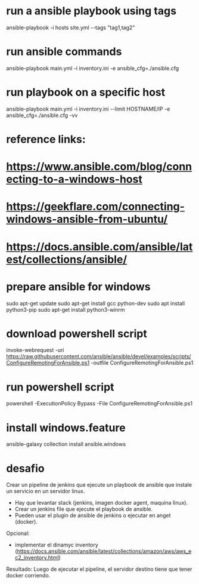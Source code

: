 # run a ansible playbook using tags
ansible-playbook -i hosts site.yml --tags "tag1,tag2"
# run ansible commands
ansible-playbook main.yml -i inventory.ini -e ansible_cfg=./ansible.cfg

# run playbook on a specific host
ansible-playbook main.yml -i inventory.ini --limit HOSTNAME/IP -e ansible_cfg=./ansible.cfg -vv

# reference links:
# https://www.ansible.com/blog/connecting-to-a-windows-host
# https://geekflare.com/connecting-windows-ansible-from-ubuntu/
# https://docs.ansible.com/ansible/latest/collections/ansible/

# prepare ansible for windows

sudo apt-get update
sudo apt-get install gcc python-dev
sudo apt install python3-pip
sudo apt-get install python3-winrm

# download powershell script

invoke-webrequest -uri https://raw.githubusercontent.com/ansible/ansible/devel/examples/scripts/ConfigureRemotingForAnsible.ps1 -outfile ConfigureRemotingForAnsible.ps1

# run powershell script

powershell -ExecutionPolicy Bypass -File ConfigureRemotingForAnsible.ps1

# install windows.feature

ansible-galaxy collection install ansible.windows


# desafio

Crear un pipeline de jenkins que ejecute un playbook de ansible que instale un servicio en un servidor linux.

* Hay que levantar stack (jenkins, imagen docker agent, maquina linux).
* Crear un jenkins file que ejecute el playbook de ansible.
* Pueden usar el plugin de ansible de jenkins o ejecutar en anget (docker).

Opcional:

* implementar el dinamyc inventory (https://docs.ansible.com/ansible/latest/collections/amazon/aws/aws_ec2_inventory.html)

Resultado:
Luego de ejecutar el pipeline, el servidor destino tiene que tener docker corriendo.

